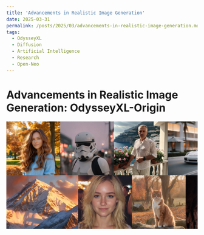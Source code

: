 ```yaml
---
title: 'Advancements in Realistic Image Generation'
date: 2025-03-31
permalink: /posts/2025/03/advancements-in-realistic-image-generation.md/
tags:
  - OdysseyXL
  - Diffusion
  - Artificial Intelligence
  - Research
  - Open-Neo
---
```


# Advancements in Realistic Image Generation: OdysseyXL-Origin
![Image Grid](https://raw.githubusercontent.com/Aayan-Mishra/Images/refs/heads/main/4.0-Grid.png)
